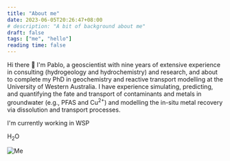 ```yaml
---
title: "About me"
date: 2023-06-05T20:26:47+08:00
# description: "A bit of background about me"
draft: false
tags: ["me", "hello"]
reading time: false
---
```


Hi there 👋 I'm Pablo, a geoscientist with nine years of extensive experience in consulting (hydrogeology and hydrochemistry) and research, and about to complete my PhD in geochemistry and reactive transport modelling at the University of Western Australia. I have experience simulating, predicting, and quantifying the fate and transport of contaminants and metals in groundwater (e.g., PFAS and Cu$^{2+}$) and modelling the in-situ metal recovery via dissolution and transport processes. 

I'm currently working in WSP

H<sub>2</sub>O

![Me](/me.jpg)
